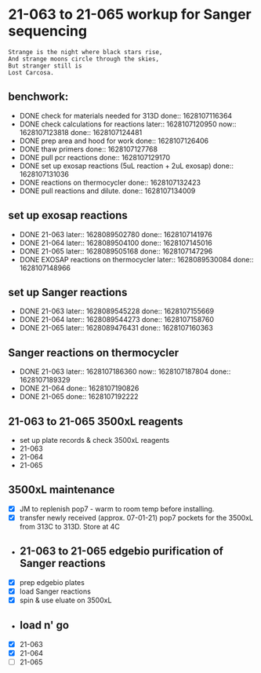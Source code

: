 # 21-063 to 21-065 workup for Sanger sequencing

``` ad-quote
Strange is the night where black stars rise,
And strange moons circle through the skies,
But stranger still is
Lost Carcosa.
```
## benchwork:
- DONE check for materials needed for 313D
  done:: 1628107116364
- DONE check calculations for reactions
  later:: 1628107120950
  now:: 1628107123818
  done:: 1628107124481
- DONE prep area and hood for work
  done:: 1628107126406
- DONE thaw primers
  done:: 1628107127768
- DONE pull pcr reactions
  done:: 1628107129170
- DONE set up exosap reactions (5uL reaction + 2uL exosap)
  done:: 1628107131036
- DONE reactions on thermocycler
  done:: 1628107132423
- DONE pull reactions and dilute.
  done:: 1628107134009
## set up exosap reactions
- DONE   21-063
  later:: 1628089502780
  done:: 1628107141976
- DONE  21-064
  later:: 1628089504100
  done:: 1628107145016
- DONE  21-065
  later:: 1628089505168
  done:: 1628107147296
- DONE EXOSAP reactions on thermocycler
  later:: 1628089530084
  done:: 1628107148966
## set up Sanger reactions
- DONE 21-063
  later:: 1628089545228
  done:: 1628107155669
- DONE 21-064
  later:: 1628089544273
  done:: 1628107158760
- DONE 21-065
  later:: 1628089476431
  done:: 1628107160363
## Sanger reactions on thermocycler
- DONE 21-063
  later:: 1628107186360
  now:: 1628107187804
  done:: 1628107189329
- DONE 21-064
  done:: 1628107190826
- DONE 21-065
  done:: 1628107192222
## 21-063 to 21-065 3500xL reagents
- set up plate records & check 3500xL reagents
- 21-063
- 21-064
- 21-065
## 3500xL maintenance
- [x] JM to replenish pop7 - warm to room temp before installing.
- [x] transfer newly received (approx. 07-01-21) pop7 pockets for the 3500xL from 313C to 313D. Store at 4C
- ## 21-063 to 21-065 edgebio purification of Sanger reactions
- [x]  prep edgebio plates
- [x]  load Sanger reactions
- [x]  spin & use eluate on 3500xL
- ## load n' go
- [x]  21-063
- [x] 21-064
- [ ] 21-065
